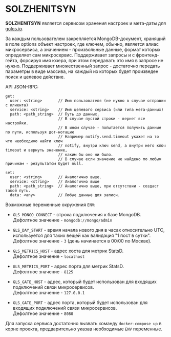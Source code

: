 # SOLZHENITSYN

**SOLZHENITSYN** является сервисом хранения настроек и мета-даты для [golos.io](https://golos.io).

За каждым пользователем закрепляется MongoDB-документ, хранящий в поле options объект настроек, где ключем, обычно,
является алиас микросервиса, а значением - произвольные данные, формат которых определяет сам микросервис.
Поддерживает запросы и с фронтенд-гейта, форсируя имя юзера, при этом передавать это имя в запросе не нужно.
Поддерживает множественный запрос - достаточно передать параметры в виде массива, на каждый из которых
будет произведен поиск и целевое действие.

API JSON-RPC:

 ```
 get:
   user: <string>       // Имя пользователя (не нужно в случае отправки с клиента)
   service: <string>    // Имя целевого сервиса (или типа мета-данных)
   path: <path_string>  // Путь до данных. 
                        // В случае пустой строки - вернет все настройки.
                        // В ином случае - попытается получить данные по пути, используя дот-нотацию
                        // Например notify.send.timeout укажет на то что необходимо найти ключ
                        // notify, внутри ключ send, а внутри него ключ timeout и вернуть значение,
                        // каким бы оно ни было.
                        // В случае если значение не найдено по любым причинам - результатом будет null.
   
 set:
   user: <string>       // Аналогично выше.
   service: <string>    // Аналогично выше
   path: <path_string>  // Аналогично выше, при отсутствии - создаст такой путь.
   data: <any>          // Любые данные для записи.
 ```

Возможные переменные окружения `ENV`:
   
  - `GLS_MONGO_CONNECT` - строка подключения к базе MongoDB.  
   Дефолтное значение - `mongodb://mongo/admin` 
  
  - `GLS_DAY_START` - время начала нового дня в часах относительно UTC, используется для таких вещей как валидация "1 пост в сутки".    
   Дефолтное значение - `3` (день начинается в 00:00 по Москве). 
       
  - `GLS_METRICS_HOST` - адрес хоста для метрик StatsD.  
   Дефолтное значение - `localhost` 
      
  - `GLS_METRICS_PORT` - адрес порта для метрик StatsD.  
   Дефолтное значение - `8125` 
  
  - `GLS_GATE_HOST` - адрес, который будет использован для входящих подключений связи микросервисов.    
   Дефолтное значение - `127.0.0.1`
  
  - `GLS_GATE_PORT` - адрес порта, который будет использован для входящих подключений связи микросервисов.    
   Дефолтное значение - `8080`

Для запуска сервиса достаточно вызвать команду `docker-compose up` в корне проекта, предварительно указав необходимые `ENV` переменные.    
